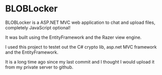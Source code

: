 # BLOBLocker

BLOBLocker is a ASP.NET MVC web application to chat and upload files, completely JavaScript optional!

It was built using the EntityFramework and the Razer view engine. 

I used this project to testet out the C# crypto lib, asp.net MVC framework and the EntityFramework.

It is a long time ago since my last commit and I thought I would upload it from my private server to github.
